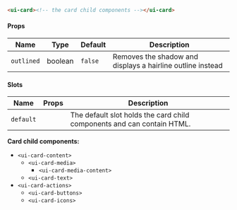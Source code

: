 ```html
<ui-card><!-- the card child components --></ui-card>
```

#### Props

| Name       | Type    | Default | Description                                                |
| ---------- | ------- | ------- | ---------------------------------------------------------- |
| `outlined` | boolean | `false` | Removes the shadow and displays a hairline outline instead |

#### Slots

| Name      | Props | Description                                                            |
| --------- | ----- | ---------------------------------------------------------------------- |
| `default` |       | The default slot holds the card child components and can contain HTML. |

**Card child components:**

- `<ui-card-content>`
  - `<ui-card-media>`
    - `<ui-card-media-content>`
  - `<ui-card-text>`
- `<ui-card-actions>`
  - `<ui-card-buttons>`
  - `<ui-card-icons>`
